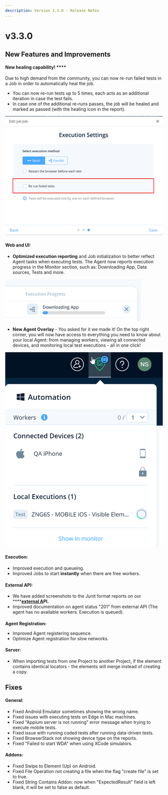 ```yaml
---
description: Version 3.3.0 - Release Notes
---
```


# v3.3.0

## New Features and Improvements

#### New healing capability! ****

Due to high demand from the community, you can now re-run failed tests in a Job in order to automatically heal the job.

* You can now re-run tests up to 5 times, each acts as an additional iteration in case the test fails.
* In case one of the additional re-runs passes, the job will be healed and marked as passed \(with the healing icon in the report\). 

![Re-run failed tests option](../.gitbook/assets/image%20%28193%29.png)



#### Web and UI:

* **Optimized execution reporting** and Job initialization to better reflect Agent tasks when executing tests. The Agent now reports execution progress in the Monitor section, such as: Downloading App, Data sources, Tests and more. 

![Added states for reporting progress in Monitor](../.gitbook/assets/image%20%28409%29.png)

* **New Agent Overlay** - You asked for it we made it! On the top right corner, you will now have access to everything you need to know about your local Agent: from managing workers, viewing all connected devices, and monitoring local test executions - all in one click!

![New agent overlay - change settings and view status from one place](../.gitbook/assets/image%20%28377%29.png)

#### 



#### Execution:

* Improved execution and queueing.
* Improved Jobs to start **instantly** when there are free workers.

#### 

#### External API:

* We have added screenshots to the Junit format reports on our ****[**external A**](https://api.testproject.io/docs/v2/#/Reports/Reports_GetV2ProjectsByProjectIdJobsByJobIdReportsLatest)**PI.**
* Improved documentation on agent status "201" from external API \(The agent has no available workers. Execution is queued\).

#### 

**Agent Registration:**

* Improved Agent registering sequence.
* Optimize Agent registration for slow networks.  

#### **Server:**

* When importing tests from one Project to another Project, if the element contains identical locators - the elements will merge instead of creating a copy.

## Fixes

#### General:

* Fixed Android Emulator sometimes showing the wrong name.
* Fixed issues with executing tests on Edge in Mac machines. 
* Fixed "Appium server is not running" error message when trying to execute mobile tests.
* Fixed issue with running coded tests after running data-driven tests.
* Fixed BrowserStack not showing device type on the reports.
* Fixed "Failed to start WDA" when using XCode simulators.

#### **Addons:**

* Fixed Swipe to Element \(Up\) on Android.
* Fixed File Operation not creating a file when the flag "create file" is set to true.
* Fixed String Contains Addon: now when "ExpectedResult" field is left blank, it will be set to false as default.

